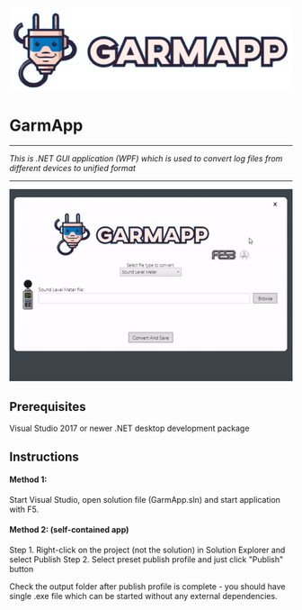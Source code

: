 ![AppLogo](/GarmApp/Resources/appLogo.png)

# GarmApp

***
*This is .NET GUI application (WPF) which is used to convert log files from different devices to unified format* 
___

![Demo](/GarmApp/Resources/demo.gif)

## Prerequisites
Visual Studio 2017 or newer
.NET desktop development package


## Instructions
#### Method 1:
Start Visual Studio, open solution file (GarmApp.sln) and start application with F5.

#### Method 2: (self-contained app)
Step 1. Right-click on the project (not the solution) in Solution Explorer and select Publish
Step 2. Select preset publish profile and just click "Publish" button

Check the output folder after publish profile is complete - you should have single .exe file which can be 
started without any external dependencies.